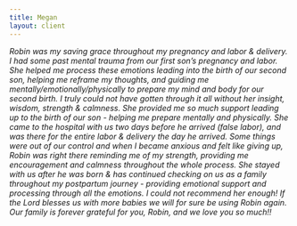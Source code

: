 ```yaml
---
title: Megan
layout: client
---
```


*Robin was my saving grace throughout my pregnancy and labor & delivery. I had some past mental trauma from our first son’s pregnancy and labor. She helped me process these emotions leading into the birth of our second son, helping me reframe my thoughts, and guiding me mentally/emotionally/physically to prepare my mind and body for our second birth. I truly could not have gotten through it all without her insight, wisdom, strength & calmness. She provided me so much support leading up to the birth of our son - helping me prepare mentally and physically. She came to the hospital with us two days before he arrived (false labor), and was there for the entire labor & delivery the day he arrived. Some things were out of our control and when I became anxious and felt like giving up, Robin was right there reminding me of my strength, providing me encouragement and calmness throughout the whole process. She stayed with us after he was born & has continued checking on us as a family throughout my postpartum journey - providing emotional support and processing through all the emotions. I could not recommend her enough! If the Lord blesses us with more babies we will for sure be using Robin again. Our family is forever grateful for you, Robin, and we love you so much!!*